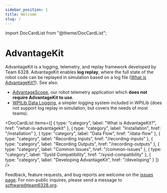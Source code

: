 ```yaml
---
sidebar_position: 1
title: Welcome
slug: /
---
```


import DocCardList from "@theme/DocCardList";

# AdvantageKit

AdvantageKit is a logging, telemetry, and replay framework developed by Team 6328. AdvantageKit enables **log replay**, where the full state of the robot code can be replayed in simulation based on a log file ([What is AdvantageKit?](/docs/WHAT-IS-ADVANTAGEKIT.md)). See also:

- [AdvantageScope](https://docs.advantagescope.org), our robot telemetry application which **does not require AdvantageKit to use**.
- [WPILib Data Logging](https://docs.wpilib.org/en/stable/docs/software/telemetry/datalog.html), a simpler logging system included in WPILib (does not support log replay in simulation, but covers the needs of most teams).

<DocCardList
items={[
{
type: "category",
label: "What is AdvantageKit?",
href: "/what-is-advantagekit"
},
{
type: "category",
label: "Installation",
href: "/installation"
},
{
type: "category",
label: "Data Flow",
href: "/data-flow"
},
{
type: "category",
label: "Recording Inputs",
href: "/recording-inputs"
},
{
type: "category",
label: "Recording Outputs",
href: "/recording-outputs"
},
{
type: "category",
label: "Common Issues",
href: "/common-issues"
},
{
type: "category",
label: "SysId Compatibility",
href: "/sysid-compatibility"
},
{
type: "category",
label: "Developing AdvantageKit",
href: "/developing"
}
]}
/>

Feedback, feature requests, and bug reports are welcome on the [issues page](https://github.com/Mechanical-Advantage/AdvantageKit/issues). For non-public inquires, please send a message to software@team6328.org.
